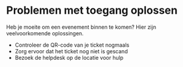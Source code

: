 # Problemen met toegang oplossen

Heb je moeite om een evenement binnen te komen? Hier zijn veelvoorkomende oplossingen.

- Controleer de QR-code van je ticket nogmaals
- Zorg ervoor dat het ticket nog niet is gescand
- Bezoek de helpdesk op de locatie voor hulp
